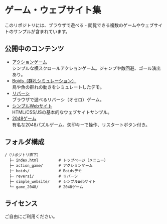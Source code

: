 # ゲーム・ウェブサイト集

このリポジトリには、ブラウザで遊べる・閲覧できる複数のゲームやウェブサイトのサンプルが含まれています。

## 公開中のコンテンツ

- [アクションゲーム](action_game/)  
  シンプルな横スクロールアクションゲーム。ジャンプや敵回避、ゴール演出あり。
- [Boids（群れシミュレーション）](boids/)  
  鳥や魚の群れの動きをシミュレートしたデモ。
- [リバーシ](reversi/)  
  ブラウザで遊べるリバーシ（オセロ）ゲーム。
- [シンプルWebサイト](simple_website/)  
  HTML/CSS/JSの基本的なウェブサイトサンプル。
- [2048ゲーム](game_2048/)  
  有名な2048パズルゲーム。矢印キーで操作、リスタートボタン付き。

## フォルダ構成

```
/（リポジトリ直下）
  ├─ index.html         # トップページ（メニュー）
  ├─ action_game/       # アクションゲーム
  ├─ boids/             # Boidsデモ
  ├─ reversi/           # リバーシ
  ├─ simple_website/    # シンプルWebサイト
  └─ game_2048/         # 2048ゲーム
```

## ライセンス

ご自由にご利用ください。 